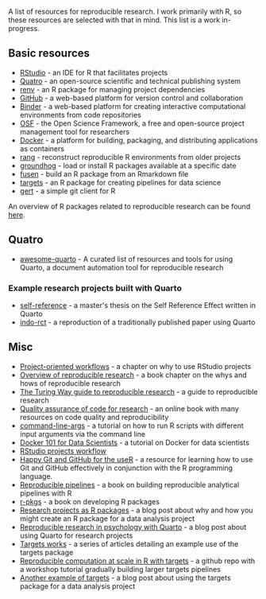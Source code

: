 A list of resources for reproducible research. I work primarily with R, so these resources are selected with that in mind. This list is a work in-progress.

## Basic resources

- [RStudio](https://posit.co/download/rstudio-desktop/) - an IDE for R that facilitates projects
- [Quatro](https://quarto.org/) - an open-source scientific and technical publishing system
- [renv](https://rstudio.github.io/renv/) - an R package for managing project dependencies
- [GitHub](https://github.com/) - a web-based platform for version control and collaboration
- [Binder](https://mybinder.org/) - a web-based platform for creating interactive computational environments from code repositories
- [OSF](https://osf.io/) - the Open Science Framework, a free and open-source project management tool for researchers
- [Docker](https://www.docker.com/) - a platform for building, packaging, and distributing applications as containers
- [rang](https://gesistsa.github.io/rang/) - reconstruct reproducible R environments from older projects 
- [groundhog](https://groundhogr.com/) - load or install R packages available at a specific date
- [fusen](https://thinkr-open.github.io/fusen/) - build an R package from an Rmarkdown file
- [targets](https://books.ropensci.org/targets/) - an R package for creating pipelines for data science
- [gert](https://github.com/r-lib/gert) - a simple git client for R

An overview of R packages related to reproducible research can be found [here](https://cran.r-project.org/web/views/ReproducibleResearch.html).

## Quatro

- [awesome-quarto](https://github.com/mcanouil/awesome-quarto) - A curated list of resources and tools for using Quarto, a document automation tool for reproducible research

### Example research projects built with Quarto

- [self-reference](https://www.crumplab.com/self-reference/) - a master's thesis on the Self Reference Effect written in Quarto
- [indo-rct](https://mine-cetinkaya-rundel.github.io/indo-rct/) - a reproduction of a traditionally published paper using Quarto

## Misc

- [Project-oriented workflows](https://rstats.wtf/projects) - a chapter on why to use RStudio projects
- [Overview of reproducible research](https://aeturrell.github.io/coding-for-economists/wrkflow-rap.html) - a book chapter on the whys and hows of reproducible research
- [The Turing Way guide to reproducible research](https://the-turing-way.netlify.app/reproducible-research/reproducible-research) - a guide to reproducible research
- [Quality assurance of code for research](https://best-practice-and-impact.github.io/qa-of-code-guidance/intro.html) - an online book with many resources on code quality and reproducibility
- [command-line-args](https://bioinformatics.ccr.cancer.gov/docs/reproducible-r-on-biowulf/L4_RScript_sbatch_1/) - a tutorial on how to run R scripts with different input arguments via the command line
- [Docker 101 for Data Scientists](https://solutions.posit.co/envs-pkgs/environments/docker/) - a tutorial on Docker for data scientists
- [RStudio projects workflow](https://r4ds.had.co.nz/workflow-projects.html)
- [Happy Git and GitHub for the useR](https://happygitwithr.com/index.html) - a resource for learning how to use Git and GitHub effectively in conjunction with the R programming language.
- [Reproducible pipelines](https://raps-with-r.dev/) - a book on building reproducible analytical pipelines with R
- [r-pkgs](https://r-pkgs.org/) - a book on developing R packages
- [Research projects as R packages](https://towardsdatascience.com/put-your-data-analysis-in-an-r-package-even-if-you-dont-publish-it) - a blog post about why and how you might create an R package for a data analysis project
- [Reproducible research in psychology with Quarto](https://www.crumplab.com/blog/post_886_10_14_22_quartoProjects/) - a blog post about using Quarto for research projects
- [Targets works](https://carpentries-incubator.github.io/targets-workshop/introduction.html) - a series of articles detailing an example use of the targets package
- [Reproducible computation at scale in R with targets](https://github.com/wlandau/targets-tutorial) -  a github repo with a workshop tutorial gradually building larger targets pipelines
- [Another example of targets](https://rmflight.github.io/posts/2022-09-27-creating-an-analysis-using-targets/) - a blog post about using the targets package for a data analysis project
